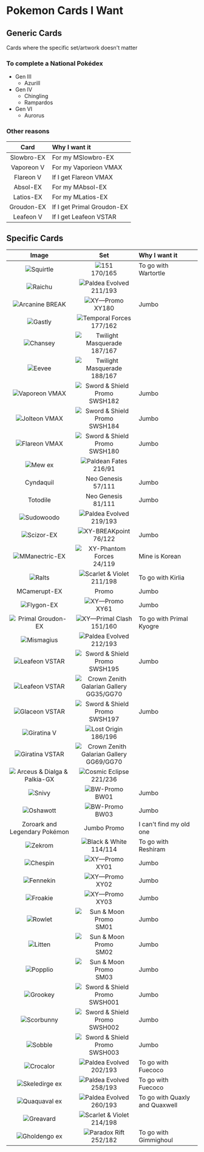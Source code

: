 # Pokemon Cards I Want

## Generic Cards
Cards where the specific set/artwork doesn't matter

### To complete a National Pokédex
- Gen III
    - Azurill
- Gen IV
    - Chingling
    - Rampardos
- Gen VI
    - Aurorus

### Other reasons
Card|Why I want it
:-:|:--
Slowbro-EX|For my MSlowbro-EX
Vaporeon V|For my Vaporieon VMAX
Flareon V|If I get Flareon VMAX
Absol-EX|For my MAbsol-EX
Latios-EX|For my MLatios-EX
Groudon-EX|If I get Primal Groudon-EX
Leafeon V|If I get Leafeon VSTAR

## Specific Cards

Image|Set|Why I want it
:-:|:-:|:--
![Squirtle](https://www.pokemon.com/static-assets/content-assets/cms2/img/cards/web/SV3PT5/SV3PT5_EN_170.png)|![151](https://www.pokemon.com/static-assets/content-assets/cms/img/tcg/expansion-symbols/_40x40/sv3pt5-expansion-symbol.png)<br/>170/165|To go with Wartortle
![Raichu](https://www.pokemon.com/static-assets/content-assets/cms2/img/cards/web/SV02/SV02_EN_211.png)|![Paldea Evolved](https://www.pokemon.com/static-assets/content-assets/cms/img/tcg/expansion-symbols/_40x40/sv02-expansion-symbol.png)<br/>211/193
![Arcanine BREAK](https://www.pokemon.com/static-assets/content-assets/cms2/img/cards/web/XYP/XYP_EN_XY180.png)|![XY—Promo](https://www.pokemon.com/static-assets/content-assets/cms/img/tcg/expansion-symbols/_40x40/black-star-promo.png)<br/>XY180|Jumbo
![Gastly](https://www.pokemon.com/static-assets/content-assets/cms2/img/cards/web/SV05/SV05_EN_177.png)|![Temporal Forces](https://www.pokemon.com/static-assets/content-assets/cms/img/tcg/expansion-symbols/_40x40/sv05-expansion-symbol.png)<br/>177/162
![Chansey](https://www.pokemon.com/static-assets/content-assets/cms2/img/cards/web/SV06/SV06_EN_187.png)|![Twilight Masquerade](https://www.pokemon.com/static-assets/content-assets/cms/img/tcg/expansion-symbols/_40x40/sv06-expansion-symbol.png)<br/>187/167
![Eevee](https://www.pokemon.com/static-assets/content-assets/cms2/img/cards/web/SV06/SV06_EN_188.png)|![Twilight Masquerade](https://www.pokemon.com/static-assets/content-assets/cms/img/tcg/expansion-symbols/_40x40/sv06-expansion-symbol.png)<br/>188/167
![Vaporeon VMAX](https://www.pokemon.com/static-assets/content-assets/cms2/img/cards/web/SWSHP/SWSHP_EN_SWSH182.png)|![Sword & Shield Promo](https://www.pokemon.com/static-assets/content-assets/cms/img/tcg/expansion-symbols/_40x40/swshp-expansion-symbol.png)<br/>SWSH182|Jumbo
![Jolteon VMAX](https://www.pokemon.com/static-assets/content-assets/cms2/img/cards/web/SWSHP/SWSHP_EN_SWSH184.png)|![Sword & Shield Promo](https://www.pokemon.com/static-assets/content-assets/cms/img/tcg/expansion-symbols/_40x40/swshp-expansion-symbol.png)<br/>SWSH184|Jumbo
![Flareon VMAX](https://www.pokemon.com/static-assets/content-assets/cms2/img/cards/web/SWSHP/SWSHP_EN_SWSH180.png)|![Sword & Shield Promo](https://www.pokemon.com/static-assets/content-assets/cms/img/tcg/expansion-symbols/_40x40/swshp-expansion-symbol.png)<br/>SWSH180|Jumbo
![Mew ex](https://www.pokemon.com/static-assets/content-assets/cms2/img/cards/web/SV4PT5/SV4PT5_EN_216.png)|![Paldean Fates](https://www.pokemon.com/static-assets/content-assets/cms/img/tcg/expansion-symbols/_40x40/sv4pt5-expansion-symbol.png)<br/>216/91
Cyndaquil|Neo Genesis<br/>57/111|Jumbo
Totodile|Neo Genesis<br/>81/111|Jumbo
![Sudowoodo](https://www.pokemon.com/static-assets/content-assets/cms2/img/cards/web/SV02/SV02_EN_219.png)|![Paldea Evolved](https://www.pokemon.com/static-assets/content-assets/cms/img/tcg/expansion-symbols/_40x40/sv02-expansion-symbol.png)<br/>219/193
![Scizor-EX](https://www.pokemon.com/static-assets/content-assets/cms2/img/cards/web/XY9/XY9_EN_76.png)|![XY-BREAKpoint](https://www.pokemon.com/static-assets/content-assets/cms/img/tcg/expansion-symbols/_40x40/xy9-expansion-symbol.png)<br/>76/122|Jumbo
![MManectric-EX](https://www.pokemon.com/static-assets/content-assets/cms2/img/cards/web/XY4/XY4_EN_24.png)|![XY-Phantom Forces](https://www.pokemon.com/static-assets/content-assets/cms/img/tcg/expansion-symbols/_40x40/xy4-expansion-symbol.png)<br/>24/119|Mine is Korean
![Ralts](https://www.pokemon.com/static-assets/content-assets/cms2/img/cards/web/SV01/SV01_EN_211.png)|![Scarlet & Violet](https://www.pokemon.com/static-assets/content-assets/cms/img/tcg/expansion-symbols/_40x40/sv01-expansion-symbol.png)<br/>211/198|To go with Kirlia
MCamerupt-EX|Promo|Jumbo
![Flygon-EX](https://www.pokemon.com/static-assets/content-assets/cms2/img/cards/web/XYP/XYP_EN_XY61.png)|![XY—Promo](https://www.pokemon.com/static-assets/content-assets/cms/img/tcg/expansion-symbols/_40x40/black-star-promo.png)<br/>XY61|Jumbo
![Primal Groudon-EX](https://www.pokemon.com/static-assets/content-assets/cms2/img/cards/web/XY5/XY5_EN_151.png)|![XY—Primal Clash](https://www.pokemon.com/static-assets/content-assets/cms/img/tcg/expansion-symbols/_40x40/xy5-expansion-symbol.png)<br/>151/160|To go with Primal Kyogre
![Mismagius](https://www.pokemon.com/static-assets/content-assets/cms2/img/cards/web/SV02/SV02_EN_212.png)|![Paldea Evolved](https://www.pokemon.com/static-assets/content-assets/cms/img/tcg/expansion-symbols/_40x40/sv02-expansion-symbol.png)<br/>212/193
![Leafeon VSTAR](https://www.pokemon.com/static-assets/content-assets/cms2/img/cards/web/SWSHP/SWSHP_EN_SWSH195.png)|![Sword & Shield Promo](https://www.pokemon.com/static-assets/content-assets/cms/img/tcg/expansion-symbols/_40x40/swshp-expansion-symbol.png)<br/>SWSH195|Jumbo
![Leafeon VSTAR](https://www.pokemon.com/static-assets/content-assets/cms2/img/cards/web/SWSH12PT5GG/SWSH12PT5GG_EN_GG35.png)|![Crown Zenith Galarian Gallery](https://www.pokemon.com/static-assets/content-assets/cms/img/tcg/expansion-symbols/_40x40/swsh12pt5gg-expansion-symbol.png)<br/>GG35/GG70
![Glaceon VSTAR](https://www.pokemon.com/static-assets/content-assets/cms2/img/cards/web/SWSHP/SWSHP_EN_SWSH197.png)|![Sword & Shield Promo](https://www.pokemon.com/static-assets/content-assets/cms/img/tcg/expansion-symbols/_40x40/swshp-expansion-symbol.png)<br/>SWSH197|Jumbo
![Giratina V](https://www.pokemon.com/static-assets/content-assets/cms2/img/cards/web/SWSH11/SWSH11_EN_186.png)|![Lost Origin](https://www.pokemon.com/static-assets/content-assets/cms/img/tcg/expansion-symbols/_40x40/swsh11-expansion-symbol.png)<br/>186/196
![Giratina VSTAR](https://www.pokemon.com/static-assets/content-assets/cms2/img/cards/web/SWSH12PT5GG/SWSH12PT5GG_EN_GG69.png)|![Crown Zenith Galarian Gallery](https://www.pokemon.com/static-assets/content-assets/cms/img/tcg/expansion-symbols/_40x40/swsh12pt5gg-expansion-symbol.png)<br/>GG69/GG70
![Arceus & Dialga & Palkia-GX](https://www.pokemon.com/static-assets/content-assets/cms2/img/cards/web/SM12/SM12_EN_221.png)|![Cosmic Eclipse](https://www.pokemon.com/static-assets/content-assets/cms/img/tcg/expansion-symbols/_40x40/sm12-expansion-symbol.png)<br/>221/236
![Snivy](https://www.pokemon.com/static-assets/content-assets/cms2/img/cards/web/BWP/BWP_EN_BW01.png)|![BW-Promo](https://www.pokemon.com/static-assets/content-assets/cms/img/tcg/expansion-symbols/_40x40/black-star-promo.png)<br/>BW01|Jumbo
![Oshawott](https://www.pokemon.com/static-assets/content-assets/cms2/img/cards/web/BWP/BWP_EN_BW03.png)|![BW-Promo](https://www.pokemon.com/static-assets/content-assets/cms/img/tcg/expansion-symbols/_40x40/black-star-promo.png)<br/>BW03|Jumbo
Zoroark and Legendary Pokémon|Jumbo Promo|I can't find my old one
![Zekrom](https://www.pokemon.com/static-assets/content-assets/cms2/img/cards/web/BW1/BW1_EN_114.png)|![Black & White](https://www.pokemon.com/static-assets/content-assets/cms-en-uk/img/tcg/expansion-symbols/bw1-expansion-symbol.png)<br/>114/114|To go with Reshiram
![Chespin](https://www.pokemon.com/static-assets/content-assets/cms2/img/cards/web/XYP/XYP_EN_XY01.png)|![XY—Promo](https://www.pokemon.com/static-assets/content-assets/cms/img/tcg/expansion-symbols/_40x40/black-star-promo.png)<br/>XY01|Jumbo
![Fennekin](https://www.pokemon.com/static-assets/content-assets/cms2/img/cards/web/XYP/XYP_EN_XY02.png)|![XY—Promo](https://www.pokemon.com/static-assets/content-assets/cms/img/tcg/expansion-symbols/_40x40/black-star-promo.png)<br/>XY02|Jumbo
![Froakie](https://www.pokemon.com/static-assets/content-assets/cms2/img/cards/web/XYP/XYP_EN_XY03.png)|![XY—Promo](https://www.pokemon.com/static-assets/content-assets/cms/img/tcg/expansion-symbols/_40x40/black-star-promo.png)<br/>XY03|Jumbo
![Rowlet](https://www.pokemon.com/static-assets/content-assets/cms2/img/cards/web/SMP/SMP_EN_SM01.png)|![Sun & Moon Promo](https://www.pokemon.com/static-assets/content-assets/cms/img/tcg/expansion-symbols/_40x40/smp-expansion-symbol.png)<br/>SM01|Jumbo
![Litten](https://www.pokemon.com/static-assets/content-assets/cms2/img/cards/web/SMP/SMP_EN_SM02.png)|![Sun & Moon Promo](https://www.pokemon.com/static-assets/content-assets/cms/img/tcg/expansion-symbols/_40x40/smp-expansion-symbol.png)<br/>SM02|Jumbo
![Popplio](https://www.pokemon.com/static-assets/content-assets/cms2/img/cards/web/SMP/SMP_EN_SM03.png)|![Sun & Moon Promo](https://www.pokemon.com/static-assets/content-assets/cms/img/tcg/expansion-symbols/_40x40/smp-expansion-symbol.png)<br/>SM03|Jumbo
![Grookey](https://www.pokemon.com/static-assets/content-assets/cms2/img/cards/web/SWSHP/SWSHP_EN_SWSH001.png)|![Sword & Shield Promo](https://www.pokemon.com/static-assets/content-assets/cms/img/tcg/expansion-symbols/_40x40/swshp-expansion-symbol.png)<br/>SWSH001|Jumbo
![Scorbunny](https://www.pokemon.com/static-assets/content-assets/cms2/img/cards/web/SWSHP/SWSHP_EN_SWSH002.png)|![Sword & Shield Promo](https://www.pokemon.com/static-assets/content-assets/cms/img/tcg/expansion-symbols/_40x40/swshp-expansion-symbol.png)<br/>SWSH002|Jumbo
![Sobble](https://www.pokemon.com/static-assets/content-assets/cms2/img/cards/web/SWSHP/SWSHP_EN_SWSH003.png)|![Sword & Shield Promo](https://www.pokemon.com/static-assets/content-assets/cms/img/tcg/expansion-symbols/_40x40/swshp-expansion-symbol.png)<br/>SWSH003|Jumbo
![Crocalor](https://assets.pokemon.com/static-assets/content-assets/cms2/img/cards/web/SV02/SV02_EN_202.png)|![Paldea Evolved](https://www.pokemon.com/static-assets/content-assets/cms-en-uk/img/tcg/expansion-symbols/_40x40/sv02-expansion-symbol.png)<br/>202/193|To go with Fuecoco
![Skeledirge ex](https://assets.pokemon.com/static-assets/content-assets/cms2/img/cards/web/SV02/SV02_EN_258.png)|![Paldea Evolved](https://www.pokemon.com/static-assets/content-assets/cms-en-uk/img/tcg/expansion-symbols/_40x40/sv02-expansion-symbol.png)<br/>258/193|To go with Fuecoco
![Quaquaval ex](https://assets.pokemon.com/static-assets/content-assets/cms2/img/cards/web/SV02/SV02_EN_260.png)|![Paldea Evolved](https://www.pokemon.com/static-assets/content-assets/cms-en-uk/img/tcg/expansion-symbols/_40x40/sv02-expansion-symbol.png)<br/>260/193|To go with Quaxly and Quaxwell
![Greavard](https://www.pokemon.com/static-assets/content-assets/cms2/img/cards/web/SV01/SV01_EN_214.png)|![Scarlet & Violet](https://www.pokemon.com/static-assets/content-assets/cms/img/tcg/expansion-symbols/_40x40/sv01-expansion-symbol.png)<br/>214/198
![Gholdengo ex](https://www.pokemon.com/static-assets/content-assets/cms2/img/cards/web/SV04/SV04_EN_252.png)|![Paradox Rift](https://www.pokemon.com/static-assets/content-assets/cms/img/tcg/expansion-symbols/_40x40/sv04-expansion-symbol.png)<br/>252/182|To go with Gimmighoul